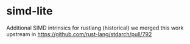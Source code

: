 # simd-lite
Additional SIMD intrinsics for rustlang (historical) we merged this work upstream in https://github.com/rust-lang/stdarch/pull/792

